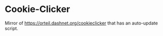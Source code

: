 # Cookie-Clicker
Mirror of https://orteil.dashnet.org/cookieclicker that has an auto-update script. 
